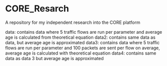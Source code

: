 # CORE_Resarch
A repository for my independent research into the CORE platform

data: contains data where 5 traffic flows are run per parameter and average age is calculated from theoretical equation
data2: contains same data as data, but average age is approximated
data3: contains data where 5 traffic flows are run per parameter and 100 packets are sent per flow on average, average age is calculated with theoretical equation
data4: contains same data as data 3 but average age is approximated
